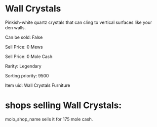 # Wall Crystals

Pinkish-white quartz crystals that can cling to vertical surfaces like your den walls.

Can be sold: False

Sell Price: 0 Mews

Sell Price: 0 Mole Cash

Rarity: Legendary

Sorting priority: 9500

Item uid: Wall Crystals Furniture

# shops selling Wall Crystals:

molo_shop_name sells it for 175 mole cash.